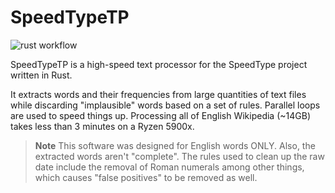 # SpeedTypeTP

![rust workflow](https://github.com/codecontrollers/speedtype-text-processor/actions/workflows/ci.yml/badge.svg)

SpeedTypeTP is a high-speed text processor for the SpeedType project written in Rust. 

It extracts words and their frequencies from large quantities of text files while discarding "implausible" words based on a set of rules.
Parallel loops are used to speed things up. Processing all of English Wikipedia (~14GB) takes less than 3 minutes on a Ryzen 5900x.

> **Note** This software was designed for English words ONLY. Also, the extracted words aren't "complete". 
The rules used to clean up the raw date include the removal of Roman numerals among other things, which causes "false positives" to be removed as well.
